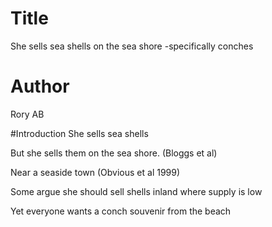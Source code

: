 # Title
She sells sea shells on the sea shore -specifically conches
# Author
Rory AB

#Introduction
She sells sea shells

But she sells them on the sea shore. (Bloggs et al)

Near a seaside town (Obvious et al 1999)

Some argue she should sell shells inland where supply is low

Yet everyone wants a conch souvenir from the beach 
